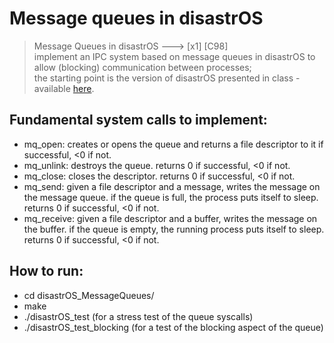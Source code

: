 # Message queues in disastrOS

> Message Queues in disastrOS ---> [x1] [C98]  
> implement an IPC system based on message queues in disastrOS to allow (blocking) communication between processes;  
> the starting point is the version of disastrOS presented in class - available [here](https://gitlab.com/grisetti/sistemi_operativi_2019_20/-/tree/master/source/08_disastrOS/disastrOS_04_resources).
 
## Fundamental system calls to implement:  
* mq_open: creates or opens the queue and returns a file descriptor to it if successful, <0 if not.  
* mq_unlink: destroys the queue. returns 0 if successful, <0 if not.  
* mq_close: closes the descriptor. returns 0 if successful, <0 if not.  
* mq_send: given a file descriptor and a message, writes the message on the message queue. if the queue is full, the process puts itself to sleep. returns 0 if successful, <0 if not.  
* mq_receive: given a file descriptor and a buffer, writes the message on the buffer. if the queue is empty, the running process puts itself to sleep. returns 0 if successful, <0 if not.

## How to run:
- cd disastrOS_MessageQueues/
- make
- ./disastrOS_test (for a stress test of the queue syscalls)
- ./disastrOS_test_blocking (for a test of the blocking aspect of the queue)
